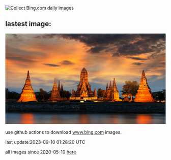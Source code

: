 ![Collect Bing.com daily images](https://github.com/counter2015/bing-daily-images/workflows/Collect%20Bing.com%20daily%20images/badge.svg)
## lastest image:
![](images/AyutthayaTemple.jpg)

use github actions to download www.bing.com images.

last update:2023-09-10 01:28:20 UTC

all images since 2020-05-10 [here](https://github.com/counter2015/bing-daily-images/tree/master/images) 
